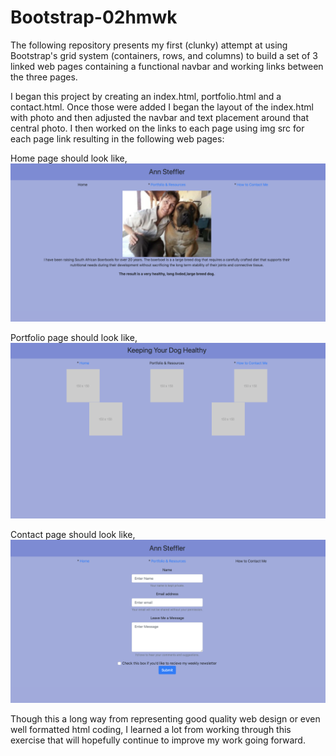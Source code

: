 # Bootstrap-02hmwk
The following repository presents my first (clunky) attempt at using Bootstrap's grid system (containers, rows, and columns) to build a set of 3 linked web pages containing a functional navbar and working links between the three pages.

I began this project by creating an index.html, portfolio.html and a contact.html.
Once those were added I began the layout of the index.html with photo and then adjusted the navbar and text placement around that central photo.
I then worked on the links to each page using img src for each page link resulting in the following web pages:

Home page should look like,
  ![](Assets/Images/ScreenShot-HomePage.png)
  
Portfolio page should look like,
  ![](Assets/Images/ScreenShot-portfolioPage.png)
  
Contact page should look like,
  ![](Assets/Images/ScreenShot-ContactPage.png)

Though this a long way from representing good quality web design or even well formatted html coding, I learned a lot from working through this exercise that will hopefully continue to improve my work going forward. 
